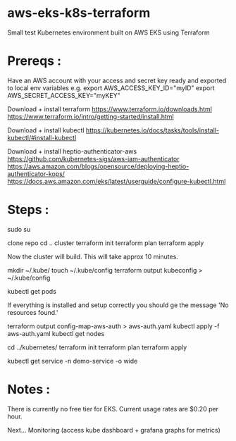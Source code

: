 # aws-eks-k8s-terraform
Small test Kubernetes environment built on AWS EKS using Terraform


# Prereqs :
Have an AWS account with your access and secret key ready and exported to local env variables
e.g.
export AWS_ACCESS_KEY_ID="myID"
export AWS_SECRET_ACCESS_KEY="myKEY"

Download + install terraform
https://www.terraform.io/downloads.html
https://www.terraform.io/intro/getting-started/install.html

Download + install kubectl
https://kubernetes.io/docs/tasks/tools/install-kubectl/#install-kubectl

Download + install heptio-authenticator-aws
https://github.com/kubernetes-sigs/aws-iam-authenticator
https://aws.amazon.com/blogs/opensource/deploying-heptio-authenticator-kops/
https://docs.aws.amazon.com/eks/latest/userguide/configure-kubectl.html

# Steps :

sudo su

clone repo
cd .. cluster
terraform init
terraform plan
terraform apply

Now the cluster will build. This will take approx 10 minutes.

mkdir ~/.kube/
touch ~/.kube/config
terraform output kubeconfig > ~/.kube/config

kubectl get pods 

If everything is installed and setup correctly you should ge the message 'No resources found.'

terraform output config-map-aws-auth > aws-auth.yaml
kubectl apply -f aws-auth.yaml
kubectl get nodes


cd ../kubernetes/
terraform init
terraform plan
terraform apply

kubectl get service -n demo-service -o wide


# Notes :
There is currently no free tier for EKS. Current usage rates are $0.20 per hour.

Next... Monitoring (access kube dashboard + grafana graphs for metrics)